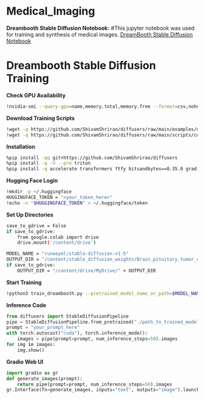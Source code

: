 # Medical_Imaging


**Dreambooth Stable Diffusion Notebook:**
#This jupyter notebook was used for training and synthesis of medical images.
[DreamBooth Stable Diffusion Notebook](https://github.com/ShivamShrirao/diffusers/blob/main/examples/dreambooth/DreamBooth_Stable_Diffusion.ipynb)

# Dreambooth Stable Diffusion Training

**Check GPU Availability**

```bash
!nvidia-smi --query-gpu=name,memory.total,memory.free --format=csv,noheader
```

**Download Training Scripts**

```bash
!wget -q https://github.com/ShivamShrirao/diffusers/raw/main/examples/dreambooth/train_dreambooth.py
!wget -q https://github.com/ShivamShrirao/diffusers/raw/main/scripts/convert_diffusers_to_original_stable_diffusion.py
```

**Installation**

```bash
%pip install -qq git+https://github.com/ShivamShrirao/diffusers
%pip install -q -U --pre triton
%pip install -q accelerate transformers ftfy bitsandbytes==0.35.0 gradio natsort safetensors xformers
```

**Hugging Face Login**

```bash
!mkdir -p ~/.huggingface
HUGGINGFACE_TOKEN = "<your_token_here>"
!echo -n "$HUGGINGFACE_TOKEN" > ~/.huggingface/token
```

**Set Up Directories**

```bash
save_to_gdrive = False
if save_to_gdrive:
    from google.colab import drive
    drive.mount('/content/drive')

MODEL_NAME = "runwayml/stable-diffusion-v1-5"
OUTPUT_DIR = "/content/stable_diffusion_weights/Brain_pituitary_tumor_cross_MRI_kaggle_04192023"
if save_to_gdrive:
    OUTPUT_DIR = "/content/drive/MyDrive/" + OUTPUT_DIR
```

**Start Training**

```bash
!python3 train_dreambooth.py --pretrained_model_name_or_path=$MODEL_NAME --output_dir=$OUTPUT_DIR --train_batch_size=1 --max_train_steps=800 --learning_rate=1e-6
```

**Inference Code**

```python
from diffusers import StableDiffusionPipeline
pipe = StableDiffusionPipeline.from_pretrained("./path_to_trained_model", safety_checker=None, torch_dtype=torch.float16).to("cuda")
prompt = "your_prompt_here"
with torch.autocast("cuda"), torch.inference_mode():
    images = pipe(prompt=prompt, num_inference_steps=50).images
for img in images:
    img.show()
```

**Gradio Web UI**

```python
import gradio as gr
def generate_images(prompt):
    return pipe(prompt=prompt, num_inference_steps=50).images
gr.Interface(fn=generate_images, inputs="text", outputs="image").launch()
```
